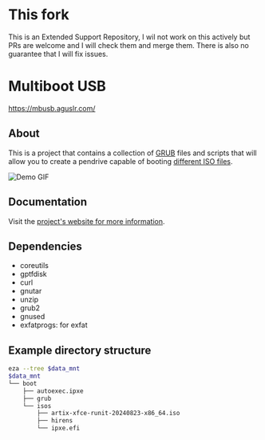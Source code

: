 # This fork

This is an Extended Support Repository, I wil not work on this actively but PRs are welcome and I will check them and merge them. There is also no guarantee that I will fix issues.

# Multiboot USB

<https://mbusb.aguslr.com/>

## About

This is a project that contains a collection of [GRUB][] files and scripts that
will allow you to create a pendrive capable of booting [different ISO
files][isos].

![Demo
GIF](https://gitlab.com/aguslr/multibootusb/raw/master/docs/assets/img/demo.gif
"Demo")


## Documentation

Visit the [project's website for more information][website].

[grub]: https://www.gnu.org/software/grub/
[isos]: https://mbusb.aguslr.com/isos.html
[website]: https://mbusb.aguslr.com/

## Dependencies

- coreutils
- gptfdisk
- curl
- gnutar
- unzip
- grub2
- gnused
- exfatprogs: for exfat

## Example directory structure

```bash
eza --tree $data_mnt
$data_mnt
└── boot
    ├── autoexec.ipxe
    ├── grub
    └── isos
        ├── artix-xfce-runit-20240823-x86_64.iso
        ├── hirens
        └── ipxe.efi
```
